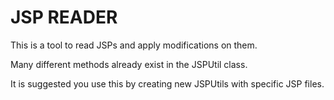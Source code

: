 JSP READER
=============

This is a tool to read JSPs and apply modifications on them.

Many different methods already exist in the JSPUtil class.

It is suggested you use this by creating new JSPUtils with specific JSP files.